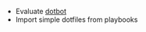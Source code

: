 - Evaluate [dotbot](https://github.com/anishathalye/dotbot)
- Import simple dotfiles from playbooks

